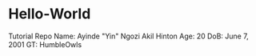 # Hello-World
Tutorial Repo
Name: Ayinde "Yin" Ngozi Akil Hinton
Age: 20
DoB: June 7, 2001
GT: HumbleOwls
